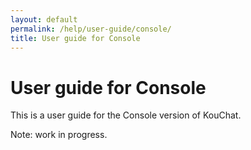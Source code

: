 ```yaml
---
layout: default
permalink: /help/user-guide/console/
title: User guide for Console
---
```


# User guide for Console

This is a user guide for the Console version of KouChat.

Note: work in progress.

